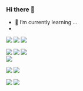 ### Hi there 👋

- 🌱 I’m currently learning ...
- <br/>
<img src="https://img.shields.io/badge/Python-3776AB?style=flat-square&logo=python&logoColor=white"></a>
<img src="https://img.shields.io/badge/Express-000000?style=flat-square&logo=express&logoColor=white"></a>
<img src="https://img.shields.io/badge/Node.js-339933?style=flat-square&logo=node.js&logoColor=black"></a>

<img src="https://img.shields.io/badge/Typescript-3178C6?style=flat-square&logo=typescript&logoColor=white"></a>
<img src="https://img.shields.io/badge/React-61DAFB?style=flat-square&logo=react&logoColor=white"></a>
<img src="https://img.shields.io/badge/Next.js-000000?style=flat-square&logo=next.js&logoColor=white"></a>
<br/>
<img src="https://img.shields.io/badge/Javascript-F7DF1E?style=flat-square&logo=javascript&logoColor=white"></a>

<img src="https://img.shields.io/badge/Html-E34F26?style=flat-square&logo=html&logoColor=white"></a>
<img src="https://img.shields.io/badge/Css-1572B6?style=flat-square&logo=css&logoColor=white"></a>

<img src="https://img.shields.io/badge/C++-00599C?style=flat-square&logo=c++&logoColor=white"></a>
<img src="https://img.shields.io/badge/C-A8B9CC?style=flat-square&logo=c&logoColor=white"></a>



<!--
**AlmondBreez3/AlmondBreez3** is a ✨ _special_ ✨ repository because its `README.md` (this file) appears on your GitHub profile.

Here are some ideas to get you started:

- 🔭 I’m currently working on ...

- 👯 I’m looking to collaborate on ...
- 🤔 I’m looking for help with ...
- 💬 Ask me about ...
- 📫 How to reach me: ...
- 😄 Pronouns: ...
- ⚡ Fun fact: ...
-->
